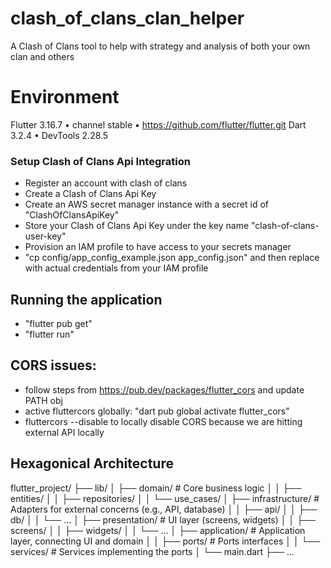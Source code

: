 # clash_of_clans_clan_helper

A Clash of Clans tool to help with strategy and analysis of both your own clan and others

# Environment
Flutter 3.16.7 • channel stable • https://github.com/flutter/flutter.git
Dart 3.2.4 • DevTools 2.28.5


### Setup Clash of Clans Api Integration
- Register an account with clash of clans
- Create a Clash of Clans Api Key
- Create an AWS secret manager instance with a secret id of "ClashOfClansApiKey"
- Store your Clash of Clans Api Key under the key name "clash-of-clans-user-key"
- Provision an IAM profile to have access to your secrets manager
- "cp config/app_config_example.json app_config.json" and then replace with actual credentials from your IAM profile

## Running the application
- "flutter pub get"
- "flutter run"

## CORS issues:
- follow steps from https://pub.dev/packages/flutter_cors and update PATH obj
- active fluttercors globally: "dart pub global activate flutter_cors"
- fluttercors --disable to locally disable CORS because we are hitting external API locally

## Hexagonical Architecture
flutter_project/
├── lib/
│   ├── domain/              # Core business logic
│   │   ├── entities/
│   │   ├── repositories/
│   │   └── use_cases/
│   ├── infrastructure/      # Adapters for external concerns (e.g., API, database)
│   │   ├── api/
│   │   ├── db/
│   │   └── ...
│   ├── presentation/        # UI layer (screens, widgets)
│   │   ├── screens/
│   │   ├── widgets/
│   │   └── ...
│   ├── application/         # Application layer, connecting UI and domain
│   │   ├── ports/           # Ports interfaces
│   │   └── services/        # Services implementing the ports
│   └── main.dart
├── ...
